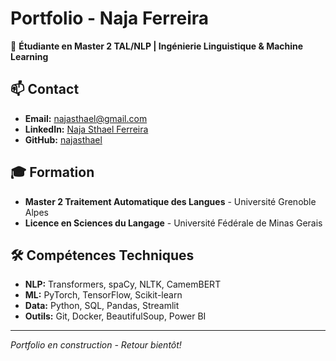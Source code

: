 # Portfolio - Naja Ferreira

🚀 **Étudiante en Master 2 TAL/NLP | Ingénierie Linguistique & Machine Learning**

## 📫 Contact
- **Email:** najasthael@gmail.com
- **LinkedIn:** [Naja Sthael Ferreira](https://linkedin.com/in/naja-sthael-ferreira)
- **GitHub:** [najasthael](https://github.com/najasthael)

## 🎓 Formation
- **Master 2 Traitement Automatique des Langues** - Université Grenoble Alpes
- **Licence en Sciences du Langage** - Université Fédérale de Minas Gerais

## 🛠 Compétences Techniques
- **NLP:** Transformers, spaCy, NLTK, CamemBERT
- **ML:** PyTorch, TensorFlow, Scikit-learn
- **Data:** Python, SQL, Pandas, Streamlit
- **Outils:** Git, Docker, BeautifulSoup, Power BI

---

*Portfolio en construction - Retour bientôt!* 
